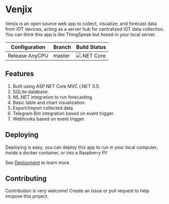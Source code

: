 # Venjix

Venjix is an open source web app to collect, visualize, and forecast data from 
IOT devices, acting as a server hub for centralized IOT data collection.
You can think this app is like ThingSpeak but hosed in your local server.

Configuration  | Branch | Build Status
---------------|--------|-------------
Release AnyCPU | master | ![.NET Core](https://github.com/fahminlb33/Venjix/workflows/.NET%20Core/badge.svg)

## Features

1. Built using ASP.NET Core MVC (.NET 3.1).
2. SQLite database.
3. ML.NET integration to run forecasting.
4. Basic table and chart visualization.
5. Export/import collected data.
6. Telegram Bot integration based on event trigger.
7. Webhooks based on event trigger.

## Deploying

Deploying is easy, you can deploy this app to run in your local computer,
inside a docker container, or into a Raspberry Pi!

See [Deployment](https://github.com/fahminlb33/Venjix/wiki/Deployment) to learn more.

## Contributing

Contribution is very welcome! Create an issue or pull request to help imrpove
this project.
